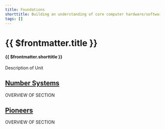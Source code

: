 ```yaml
---
title: Foundations
shorttitle: Building an understanding of core computer hardware/software concepts, standards, and components present on modern-day computers
tags: []
---
```


# {{ $frontmatter.title }}
#### {{ $frontmatter.shorttitle }}

Description of Unit

## [Number Systems](NumberSystems)
OVERVIEW OF SECTION

## [Pioneers](Pioneers)
OVERVIEW OF SECTION
